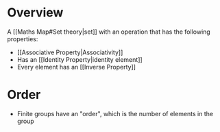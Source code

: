 # Overview
A [[Maths Map#Set theory|set]] with an operation that has the following properties:
- [[Associative Property|Associativity]]
- Has an [[Identity Property|identity element]]
- Every element has an [[Inverse Property]]

# Order
- Finite groups have an "order", which is the number of elements in the group